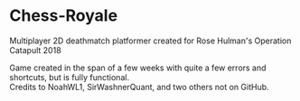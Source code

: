 # Chess-Royale
Multiplayer 2D deathmatch platformer created for Rose Hulman's Operation Catapult 2018

Game created in the span of a few weeks with quite a few errors and shortcuts, but is fully functional.  
Credits to NoahWL1, SirWashnerQuant, and two others not on GitHub.
